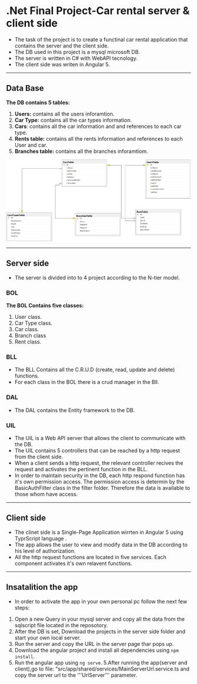 
# .Net Final Project-Car rental server & client side



* The task of the project is to create a functinal car rental application that contains the server and the client side.
* The  DB used in this project is a mysql microsoft DB.
* The server is written in C# with WebAPI tecnology.
* The client side was writen in Angular 5.

***
## Data Base
**The DB contains 5 tables:**
 1. **Users:** contains all the users inforamtion.
 2. **Car Type:** contains all the car types information.
 3. **Cars**: contains all the car information and and references to each car type.
 4. **Rents table:** contains all the rents information and references to each User and car.
 5. **Branches table:** contains all the branches inforamtiom. 
 
 
 ![Screenshot](DB_diagram.png)
 
***

## Server side
* The server is divided into to 4 project according to the N-tier model.

### BOL
**The BOL Contains five classes:** 
1. User class.
2. Car Type class.
3. Car class.
4. Branch class
5. Rent class.

### BLL
* The BLL Contains all the C.R.U.D (create, read, update and delete) functions.
* For each class in the BOL there is a crud manager in the Bll.

### DAL
* The DAL contains the Entity framework to the DB.

### UIL
* The UIL is a Web API server that allows the client to communicate with the DB.
* The UIL contains 5 controllers that can be reached by a http request from the client side.
* When a client sends a http request, the relevant controller recives the request and activates the pertinent function in the BLL.
* In order to maintain security in the DB, each http respond function has it's own permission access. The permission access is determin by the BasicAuthFilter class in the filter folder. Therefore the data is available to those whom have access.
 
***
## Client side
* The clinet side is a Single-Page Application wirrten in Angular 5 using TyprScript language .
* The app allows the user to view and modify data in the DB according to his level of authorization. 
* All the http request functions are located in five services. Each component activates it's own relavent functions.  


***
## Insatalition the app
* In order to activate the app in your own personal pc follow the next few steps:
1. Open a new Query in your mysql server and copy all the data from the sqlscript file located in the reposotory.
2. After the DB is set, Download the projects in the server side folder and start your own local server.
3. Run the server and copy the URL in the server page thar pops up.
4. Download the angular project and install all dependencies using  ``` npm install ```.
5. Run the angular app using ``` ng serve ```.
5.After running the app(server and client),go to file: "src/app/shared/services/MainServerUrl.service.ts
and copy the server url to the '''UrlServer''' parameter.


 









